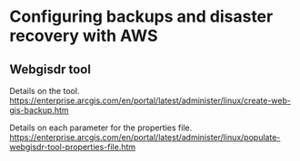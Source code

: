 # Configuring backups and disaster recovery with AWS

## Webgisdr tool
Details on the tool.
https://enterprise.arcgis.com/en/portal/latest/administer/linux/create-web-gis-backup.htm

Details on each parameter for the properties file.
https://enterprise.arcgis.com/en/portal/latest/administer/linux/populate-webgisdr-tool-properties-file.htm

